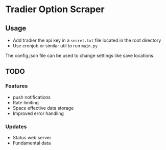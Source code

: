 # Tradier Option Scraper

## Usage

- Add tradier the api key in a `secret.txt` file located in the root directory
- Use cronjob or similar util to run `main.py`

The config.json file can be used to change settings like save locations.

## TODO

### Features

- push notifications
- Rate limiting
- Space effective data storage
- Improved error handling

### Updates

- Status web server
- Fundamental data